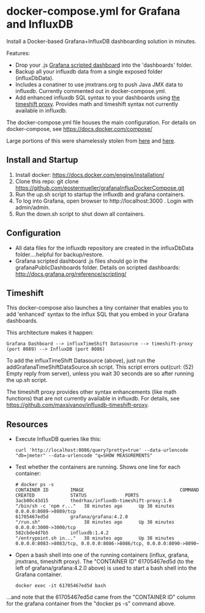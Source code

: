 # docker-compose.yml for Grafana and InfluxDB

Install a Docker-based Grafana+InfluxDB dashboarding solution in minutes.

Features:
 - Drop your .js [Grafana scripted dashboard](http://docs.grafana.org/reference/scripting/) into the 'dashboards' folder.
 - Backup all your influxdb data from a single exposed folder (influxDbData).
 - Includes a conatiner to use jmxtrans.org to push Java JMX data to influxdb.  Currently commented out in docker-compose.yml.
 - Add enhanced influxdb SQL syntax to your dashboards using [the timeshift proxy](https://github.com/maxsivanov/influxdb-timeshift-proxy).  Provides math and timeshift syntax not currently available in influxdb.

The docker-compose.yml file houses the main configuration. For details on docker-compose, see https://docs.docker.com/compose/

Large portions of this were shamelessly stolen from [here](https://github.com/jekkos/grafana-influx-jmxtrans) and [here](https://github.com/nicolargo/docker-influxdb-grafana).

## Install and Startup
 1. Install docker:  https://docs.docker.com/engine/installation/
 2. Clone this repo:  git clone https://github.com/eostermueller/grafanaInfluxDockerCompose.git
 3. Run the up.sh script to startup the influxdb and grafana containers.
 4. To log into Grafana, open browser to http://localhost:3000 .  Login with admin/admin.
 4. Run the down.sh script to shut down all containers.

## Configuration
 - All data files for the influxdb repository are created in the influxDbData folder....helpful for backup/restore.
 - Grafana scripted dashboard .js files should go in the grafanaPublicDashboards folder.  Details on scripted dashboards:  http://docs.grafana.org/reference/scripting/

## Timeshift

This docker-compose also launches a tiny container that enables you to add 'enhanced' syntax to the influx SQL that you embed in your Grafana dashboards.

This architecture makes it happen:

    Grafana Dashboard --> influxTimeShift Datasource --> timeshift-proxy (port 8089) --> InfluxDB (port 8086)

To add the influxTimeShift Datasource (above), just run the addGrafanaTimeShiftDataSource.sh script.
This script errors out(curl: (52) Empty reply from server), unless you wait 30 seconds are so after running the up.sh script.

The timeshift proxy provides other syntax enhancements (like math functions) that are not currently available in influxdb.
For details, see https://github.com/maxsivanov/influxdb-timeshift-proxy.

## Resources

 - Execute InfluxDB queries like this:
    ```
    curl 'http://localhost:8086/query?pretty=true' --data-urlencode "db=jmeter" --data-urlencode "q=SHOW MEASUREMENTS"
    ```

 - Test whether the containers are running.  Shows one line for each container:
    ```
    # docker ps -s
    CONTAINER ID        IMAGE                                   COMMAND                  CREATED             STATUS              PORTS
    3acb00c43d15        thedrhax/influxdb-timeshift-proxy:1.0   "/bin/sh -c 'npm r..."   38 minutes ago      Up 38 minutes       0.0.0.0:8089->8089/tcp
    61705467ed5d        grafana/grafana:4.2.0                   "/run.sh"                38 minutes ago      Up 38 minutes       0.0.0.0:3000->3000/tcp
    582cbde4d7b5        influxdb:1.4.2                          "/entrypoint.sh in..."   38 minutes ago      Up 38 minutes       0.0.0.0:8083->8083/tcp, 0.0.0.0:8086->8086/tcp, 0.0.0.0:8090->8090~
    ```

 - Open a bash shell into one of the running containers (influx, grafana, jmxtrans, timeshift proxy).  The "CONTAINER ID" 61705467ed5d (to the left of grafana/grafana:4.2.0 above) is used to start a bash shell into the Grafana container.
    ```
    docker exec -it 61705467ed5d bash
    ```

...and note that the 61705467ed5d came from the "CONTAINER ID" column for the grafana container from the "docker ps -s" command above.

